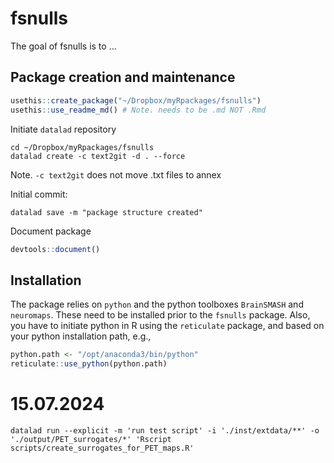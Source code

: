 
# fsnulls

<!-- badges: start -->
<!-- badges: end -->

The goal of fsnulls is to ...

## Package creation and maintenance

```r
usethis::create_package("~/Dropbox/myRpackages/fsnulls")
usethis::use_readme_md() # Note. needs to be .md NOT .Rmd
```

Initiate `datalad` repository 

```shell
cd ~/Dropbox/myRpackages/fsnulls
datalad create -c text2git -d . --force
```
Note. `-c text2git` does not move .txt files to annex

Initial commit:

```shell
datalad save -m "package structure created"
```

Document package

```r
devtools::document()
```

## Installation

The package relies on `python` and the python toolboxes `BrainSMASH` and `neuromaps`. These need to be installed prior to the `fsnulls` package. Also, you have to initiate python in R using the `reticulate` package, and based on your python installation path, e.g.,

```r
python.path <- "/opt/anaconda3/bin/python"
reticulate::use_python(python.path)
```

# 15.07.2024

```shell
datalad run --explicit -m 'run test script' -i './inst/extdata/**' -o './output/PET_surrogates/*' 'Rscript scripts/create_surrogates_for_PET_maps.R'  
```
